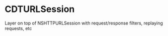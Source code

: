 # CDTURLSession
Layer on top of NSHTTPURLSession with request/response filters, replaying requests, etc
